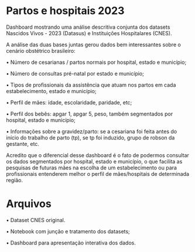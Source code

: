 # Partos e hospitais 2023
Dashboard mostrando uma análise descritiva conjunta dos datasets Nascidos Vivos - 2023 (Datasus) e Instituições Hospitalares (CNES).

A análise das duas bases juntas gerou dados bem interessantes sobre o cenário obstétrico brasileiro:

•	Número de cesarianas / partos normais por hospital, estado e município;

•	Número de consultas pré-natal por estado e município;

•	Tipos de profissionais da assistência que atuam nos partos em cada estabelecimento, estado e município;

•	Perfil de mães: idade, escolaridade, paridade, etc;

•	Perfil dos bebês: apgar 1, apgar 5, peso, também segmentados por hospital, estado e município;

•	Informações sobre a gravidez/parto: se a cesariana foi feita antes do início do trabalho de parto (tp), se tp foi induzido, grupo de robson da gestante, etc.

Acredito que o diferencial desse dashboard é o fato de podermos consultar os dados segmentados por hospital, estado e município, o que facilita as pesquisas de futuras mães na escolha de um estabelecimento ou para profissionais entenderem melhor o perfil de mães/hospitais de determinada região.

# Arquivos

•	Dataset CNES original.

•	Notebook com junção e tratamento dos datasets;

•	Dashboard para apresentação interativa dos dados.


